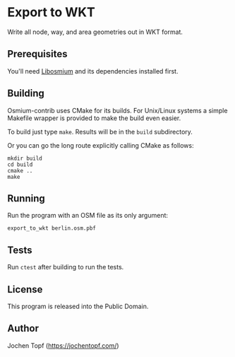 
# Export to WKT

Write all node, way, and area geometries out in WKT format.


## Prerequisites

You'll need [Libosmium](http://osmcode.org/libosmium) and its dependencies
installed first.


## Building

Osmium-contrib uses CMake for its builds. For Unix/Linux systems a simple
Makefile wrapper is provided to make the build even easier.

To build just type `make`. Results will be in the `build` subdirectory.

Or you can go the long route explicitly calling CMake as follows:

    mkdir build
    cd build
    cmake ..
    make


## Running

Run the program with an OSM file as its only argument:

    export_to_wkt berlin.osm.pbf


## Tests

Run `ctest` after building to run the tests.


## License

This program is released into the Public Domain.


## Author

Jochen Topf (https://jochentopf.com/)

